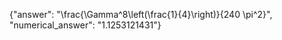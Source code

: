 {"answer": "\\frac{\\Gamma^8\\left(\\frac{1}{4}\\right)}{240 \\pi^2}", "numerical_answer": "1.1253121431"}